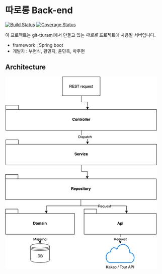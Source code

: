 # 따로롱 Back-end
[![Build Status](https://travis-ci.org/boohyunsik/bike-server.svg?branch=develop)](https://travis-ci.org/boohyunsik/bike-server)
[![Coverage Status](https://coveralls.io/repos/github/git-tturami/bike-server/badge.svg)](https://coveralls.io/github/git-tturami/bike-server)

이 프로젝트는 git-tturami에서 만들고 있는 *따로롱* 프로젝트에 사용될 서버입니다.
* framework : Spring boot
* 개발자 : 부현식, 황민지, 윤민욱, 박주현 

## Architecture
<img src="img/architecture.png">